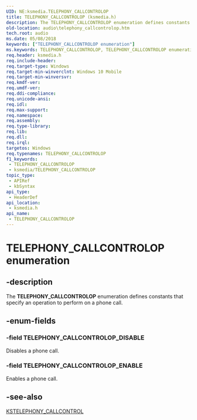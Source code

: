 ```yaml
---
UID: NE:ksmedia.TELEPHONY_CALLCONTROLOP
title: TELEPHONY_CALLCONTROLOP (ksmedia.h)
description: The TELEPHONY_CALLCONTROLOP enumeration defines constants that specify an operation to perform on a phone call.
old-location: audio\telephony_callcontrolop.htm
tech.root: audio
ms.date: 05/08/2018
keywords: ["TELEPHONY_CALLCONTROLOP enumeration"]
ms.keywords: TELEPHONY_CALLCONTROLOP, TELEPHONY_CALLCONTROLOP enumeration [Audio Devices], TELEPHONY_CALLCONTROLOP_DISABLE, TELEPHONY_CALLCONTROLOP_ENABLE, audio.telephony_callcontrolop, ksmedia/TELEPHONY_CALLCONTROLOP, ksmedia/TELEPHONY_CALLCONTROLOP_DISABLE, ksmedia/TELEPHONY_CALLCONTROLOP_ENABLE
req.header: ksmedia.h
req.include-header: 
req.target-type: Windows
req.target-min-winverclnt: Windows 10 Mobile
req.target-min-winversvr: 
req.kmdf-ver: 
req.umdf-ver: 
req.ddi-compliance: 
req.unicode-ansi: 
req.idl: 
req.max-support: 
req.namespace: 
req.assembly: 
req.type-library: 
req.lib: 
req.dll: 
req.irql: 
targetos: Windows
req.typenames: TELEPHONY_CALLCONTROLOP
f1_keywords:
 - TELEPHONY_CALLCONTROLOP
 - ksmedia/TELEPHONY_CALLCONTROLOP
topic_type:
 - APIRef
 - kbSyntax
api_type:
 - HeaderDef
api_location:
 - ksmedia.h
api_name:
 - TELEPHONY_CALLCONTROLOP
---
```


# TELEPHONY_CALLCONTROLOP enumeration


## -description

The <b>TELEPHONY_CALLCONTROLOP</b> enumeration defines constants that specify an operation to perform on a phone call.

## -enum-fields

### -field TELEPHONY_CALLCONTROLOP_DISABLE

Disables a phone call.

### -field TELEPHONY_CALLCONTROLOP_ENABLE

Enables a phone call.

## -see-also

<a href="/windows-hardware/drivers/ddi/ksmedia/ns-ksmedia-_tagkstelephony_callcontrol">KSTELEPHONY_CALLCONTROL</a>


